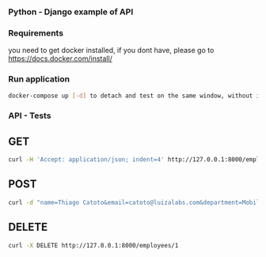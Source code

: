 ### Python - Django example of API

### Requirements
you need to get docker installed, if you dont have, please go to https://docs.docker.com/install/

### Run application
```bash
docker-compose up [-d] to detach and test on the same window, without it use another window to test, and this to see the logs.
```
### API - Tests
## GET
```bash
curl -H 'Accept: application/json; indent=4' http://127.0.0.1:8000/employees/
```
## POST
```bash
curl -d "name=Thiago Catoto&email=catoto@luizalabs.com&department=Mobile" -H "Content-Type: application/x-www-form-urlencoded" -X POST http://127.0.0.1:8000/employees/
```
## DELETE
```bash
curl -X DELETE http://127.0.0.1:8000/employees/1
```